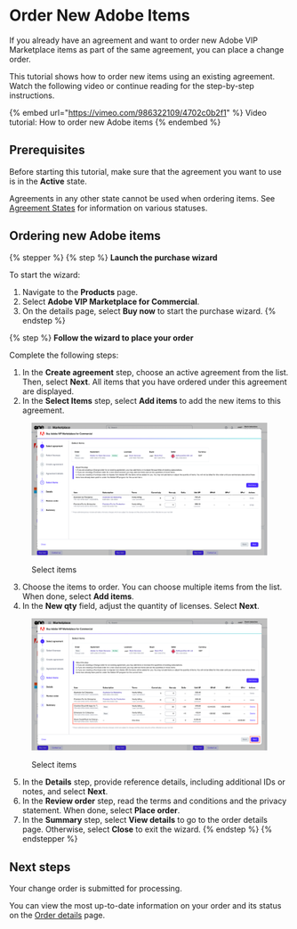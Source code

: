 # Order New Adobe Items

If you already have an agreement and want to order new Adobe VIP Marketplace items as part of the same agreement, you can place a change order.&#x20;

This tutorial shows how to order new items using an existing agreement. Watch the following video or continue reading for the step-by-step instructions.&#x20;

{% embed url="https://vimeo.com/986322109/4702c0b2f1" %}
Video tutorial: How to order new Adobe items
{% endembed %}

## Prerequisites

Before starting this tutorial, make sure that the agreement you want to use is in the **Active** state.&#x20;

Agreements in any other state cannot be used when ordering items. See [Agreement States](../../../modules-and-features/marketplace/agreements/agreement-states.md) for information on various statuses.&#x20;

## Ordering new Adobe items

{% stepper %}
{% step %}
**Launch the purchase wizard**

To start the wizard:

1. Navigate to the **Products** page.
2. Select **Adobe VIP Marketplace for Commercial**.
3. On the details page, select **Buy now** to start the purchase wizard.
{% endstep %}

{% step %}
**Follow the wizard to place your order**

Complete the following steps:

1. In the **Create agreement** step, choose an active agreement from the list. Then, select **Next**. All items that you have ordered under this agreement are displayed.
2. In the **Select Items** step, select **Add items** to add the new items to this agreement.

<div data-with-frame="true"><figure><img src="../../../.gitbook/assets/image (1058).png" alt=""><figcaption><p>Select items</p></figcaption></figure></div>

3. Choose the items to order. You can choose multiple items from the list. When done, select **Add items**.&#x20;
4. In the **New qty** field, adjust the quantity of licenses. Select **Next**.&#x20;

<div data-with-frame="true"><figure><img src="../../../.gitbook/assets/adobe_add_items.png" alt=""><figcaption><p>Select items</p></figcaption></figure></div>

5. In the **Details** step, provide reference details, including additional IDs or notes, and select **Next**.
6. In the **Review order** step, read the terms and conditions and the privacy statement. When done, select **Place order**.
7. In the **Summary** step, select **View details** to go to the order details page. Otherwise, select **Close** to exit the wizard.
{% endstep %}
{% endstepper %}

## Next steps

Your change order is submitted for processing.

You can view the most up-to-date information on your order and its status on the [Order details](../../../modules-and-features/marketplace/orders/#subscription-details) page.

